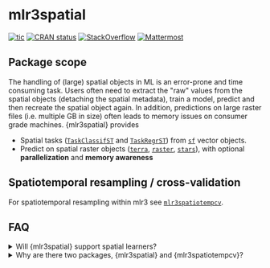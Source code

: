 # mlr3spatial

<!-- badges: start -->

[![tic](https://github.com/mlr-org/mlr3spatial/workflows/tic/badge.svg?branch=main)](https://github.com/mlr-org/mlr3spatial/actions)
[![CRAN status](https://www.r-pkg.org/badges/version/mlr3spatial)](https://CRAN.R-project.org/package=mlr3spatial)
[![StackOverflow](https://img.shields.io/badge/stackoverflow-mlr3-orange.svg)](https://stackoverflow.com/questions/tagged/mlr3)
[![Mattermost](https://img.shields.io/badge/chat-mattermost-orange.svg)](https://lmmisld-lmu-stats-slds.srv.mwn.de/mlr_invite/)
<!-- badges: end -->

## Package scope

The handling of (large) spatial objects in ML is an error-prone and time consuming task.
Users often need to extract the "raw" values from the spatial objects (detaching the spatial metadata), train a model, predict and then recreate the spatial object again.
In addition, predictions on large raster files (i.e. multiple GB in size) often leads to memory issues on consumer grade machines.
{mlr3spatial} provides

- Spatial tasks ([`TaskClassifST`](https://mlr3spatial.mlr-org.com/dev/reference/TaskClassifST.html) and [`TaskRegrST`](https://mlr3spatial.mlr-org.com/dev/reference/TaskRegrST.html)) from [`sf`](https://CRAN.R-project.org/package=sf) vector objects.
- Predict on spatial raster objects ([`terra`](https://CRAN.R-project.org/package=terra), [`raster`](https://CRAN.R-project.org/package=raster), [`stars`](https://CRAN.R-project.org/package=stars)), with optional **parallelization** and **memory awareness**

## Spatiotemporal resampling / cross-validation

For spatiotemporal resampling within mlr3 see [`mlr3spatiotempcv`](https://github.com/mlr-org/mlr3spatiotempcv).

## FAQ

<details>
  <summary>Will {mlr3spatial} support spatial learners?</summary>
  <br>
 Eventually. It is not yet clear whether these would live in {mlr3extralearners} or in {mlr3spatial}.
 So far there are none yet.
</details>

<details>
  <summary>Why are there two packages, {mlr3spatial} and {mlr3spatiotempcv}?</summary>
  <br>
  {mlr3spatiotempcv} is solely devoted to resampling techniques.
  There are quite a few and keeping packages small is one of the development philosophies of the mlr3 framework.
  Also back in the days when {mlr3spatiotempcv} was developed it was not yet clear how we want to structure additional spatial components such as prediction support for spatial classes and so on.
</details>
